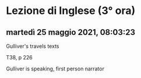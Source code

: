 # Lezione di Inglese (3° ora)

## martedì 25 maggio 2021, 08:03:23

Gulliver's travels texts

T38, p 226

Gulliver is speaking, first person narrator


<!--stackedit_data:
eyJoaXN0b3J5IjpbMTI2NTI3MjUyMiwxMzUzMjc5NzU0XX0=
-->
